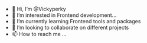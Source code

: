 - 👋 Hi, I’m @Vickyperky
- 👀 I’m interested in Frontend development...
- 🌱 I’m currently learning Frontend tools and packages
- 💞️ I’m looking to collaborate on different projects
- 📫 How to reach me ...

<!---
Vickyperky/Vickyperky is a ✨ special ✨ repository because its `README.md` (this file) appears on your GitHub profile.
You can click the Preview link to take a look at your changes.
--->
